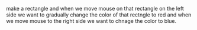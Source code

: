 make a rectangle and when we move mouse on that rectangle on the left side we want to gradually change the color of that rectngle to red and when we move mouse to the right side we want to chnage the color to blue.